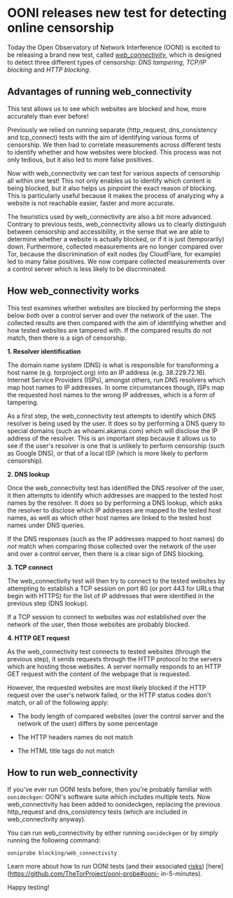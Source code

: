 # OONI releases new test for detecting online censorship

Today the Open Observatory of Network Interference (OONI) is excited to be
releasing a brand new test, called
*[web_connectivity](https://ooni.torproject.org/nettest/web-connectivity/)*,
which is designed to detect three different types of censorship: *DNS
tampering*, *TCP/IP blocking* and *HTTP blocking*.

## Advantages of running web_connectivity

This test allows us to see which websites are blocked and how, more accurately
than ever before!

Previously we relied on running separate (http_request, dns_consistency and
tcp_connect) tests with the aim of identifying various forms of censorship. We
then had to correlate measurements across different tests to identify whether
and how websites were blocked. This process was not only tedious, but it also
led to more false positives.

Now with web_connectivity we can test for various aspects of censorship all
within one test! This not only enables us to identify which content is being
blocked, but it also helps us pinpoint the exact reason of blocking. This is
particularly useful because it makes the process of analyzing why a website is
not reachable easier, faster and more accurate.

The heuristics used by web_connectivity are also a bit more advanced. Contrary
to previous tests, web_connectivity allows us to clearly distinguish between
censorship and accessibility, in the sense that we are able to determine whether
a website is actually blocked, or if it is just (temporarily) down. Furthermore,
collected measurements are no longer compared over Tor, because the
discrimination of exit nodes (by CloudFlare, for example) led to many false
positives. We now compare collected measurements over a control server which is
less likely to be discriminated.

## How web_connectivity works

This test examines whether websites are blocked by performing the steps below
*both* over a control server and over the network of the user. The collected
results are then compared with the aim of identifying whether and how tested
websites are tampered with. If the compared results do *not* match, then there
is a sign of censorship.

**1. Resolver identification**

The domain name system (DNS) is what is responsible for transforming a host name
(e.g. torproject.org) into an IP address (e.g. 38.229.72.16). Internet Service
Providers (ISPs), amongst others, run DNS resolvers which map host names to IP
addresses. In some circumstances though, ISPs map the requested host names to
the wrong IP addresses, which is a form of tampering.

As a first step, the web_connectivity test attempts to identify which DNS
resolver is being used by the user. It does so by performing a DNS query to
special domains (such as whoami.akamai.com) which will disclose the IP address
of the resolver. This is an important step because it allows us to see if the
user's resolver is one that is unlikely to perform censorship (such as Google
DNS), or that of a local ISP (which is more likely to perform censorship).

**2. DNS lookup**

Once the web_connectivity test has identified the DNS resolver of the user, it
then attempts to identify which addresses are mapped to the tested host names by
the resolver. It does so by performing a DNS lookup, which asks the resolver to
disclose which IP addresses are mapped to the tested host names, as well as
which other host names are linked to the tested host names under DNS queries.

If the DNS responses (such as the IP addresses mapped to host names) do *not*
match when comparing those collected over the network of the user and over a
control server, then there is a clear sign of DNS blocking.

**3. TCP connect**

The web_connectivity test will then try to connect to the tested websites by
attempting to establish a TCP session on port 80 (or port 443 for URLs that
begin with HTTPS) for the list of IP addresses that were identified in the
previous step (DNS lookup).

If a TCP session to connect to websites was *not* established over the network
of the user, then those websites are probably blocked.

**4. HTTP GET request**

As the web_connectivity test connects to tested websites (through the previous
step), it sends requests through the HTTP protocol to the servers which are
hosting those websites. A server normally responds to an HTTP GET request with
the content of the webpage that is requested.

However, the requested websites are most likely blocked if the HTTP request over
the user's network failed, or the HTTP status codes don't match, or all of the
following apply:

* The body length of compared websites (over the control server and the network
  of the user) differs by some percentage

* The HTTP headers names do not match

* The HTML title tags do not match

## How to run web_connectivity

If you've ever run OONI tests before, then you're probably familiar with
`oonideckgen`: OONI's software suite which includes multiple tests. Now
web_connectivity has been added to oonideckgen, replacing the previous
http_request and dns_consistency tests (which are included in web_connectivity
anyway).

You can run web_connectivity by either running `oonideckgen` or by simply
running the following command:

`ooniprobe blocking/web_connectivity`

Learn more about how to run OONI tests (and their associated
[risks](https://github.com/TheTorProject/ooni-spec/blob/master/informed-consent/risks.md)) [here](https://github.com/TheTorProject/ooni-probe#ooni-
in-5-minutes).

Happy testing!